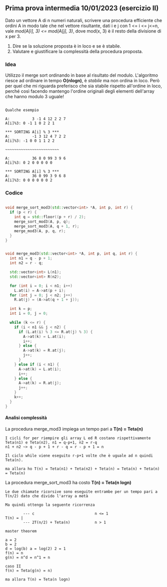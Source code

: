 ## Prima prova intermedia 10/01/2023 (esercizio II)

Dato un vettore A di n numeri naturali, scrivere una procedura efficiente che ordini A in modo tale che nel vettore risultante, dati i e j con 1 <= i <= j<=n, vale _mod(A[i], 3) <= mod(A[j], 3)_, dove mod(x, 3) è il resto della divisione di x per 3.

1. Dire se la soluzione proposta è in loco e se è stabile.
2. Valutare e giustificare la complessità della procedura proposta.

### Idea

Utilizzo il merge sort ordinando in base al risultato del modulo. L'algoritmo riesce ad ordinare in tempo **O(nlogn)**, è _stabile_ ma non ordina in loco. Però per quel che mi riguarda preferisco che sia stabile rispetto all'ordine in loco, perché così facendo mantengo l'ordine originali degli elementi dell'array che hanno modulo 3 uguale!

```

Qualche esempio

A: 			3 -1 4 12 2 2 7 
A[i]%3: 0 -1 1 0 2 2 1 

*** SORTING A[i] % 3 ***
A: 			-1 3 12 4 7 2 2 
A[i]%3: -1 0 0 1 1 2 2 

~~~~~~~~~~~~~~~~~~~~~~~~

A: 			36 8 0 99 3 9 6 
A[i]%3: 0 2 0 0 0 0 0 

*** SORTING A[i] % 3 ***
A: 			36 0 99 3 9 6 8 
A[i]%3: 0 0 0 0 0 0 2 
```


### Codice

```c++

void merge_sort_mod3(std::vector<int> *A, int p, int r) {
  if (p < r) {
    int q = std::floor((p + r) / 2);
    merge_sort_mod3(A, p, q);
    merge_sort_mod3(A, q + 1, r);
    merge_mod3(A, p, q, r);
  }
}


void merge_mod3(std::vector<int> *A, int p, int q, int r) {
  int n1 = q - p + 1;
  int n2 = r - q;

  std::vector<int> L(n1);
  std::vector<int> R(n2);

  for (int i = 0; i < n1; i++)
    L.at(i) = A->at(p + i);
  for (int j = 0; j < n2; j++)
    R.at(j) = (A->at(q + 1 + j));

  int k = p;
  int i = 0, j = 0;

  while (k <= r) {
    if (i < n1 && j < n2) {
      if (L.at(i) % 3 <= R.at(j) % 3) {
        A->at(k) = L.at(i);
        i++;
      } else {
        A->at(k) = R.at(j);
        j++;
      }
    } else if (i < n1) {
      A->at(k) = L.at(i);
      i++;
    } else {
      A->at(k) = R.at(j);
      j++;
    }
    k++;
  }
}
```

#### Analisi complessità

La procedura merge_mod3 impiega un tempo pari a **T(n) = Teta(n)**

```
I cicli for per riempire gli array L ed R costano rispettivamente Teta(n1) e Teta(n2), n1 = q-p+1, n2 = r-q
n1 + n2 ~> q - p + 1 + r - q = r - p + 1 = n

Il ciclo while viene eseguito r-p+1 volte che è uguale ad n quindi Teta(n).

ma allora ho T(n) = Teta(n1) + Teta(n2) + Teta(n) = Teta(n) + Teta(n) = Teta(n)
```

La procedura merge_sort_mod3 ha costo **T(n) = Teta(n logn)**

```
Le due chiamate ricorsive sono eseguite entrambe per un tempo pari a T(n/2) dato che divido l'array a metà

Ma quindi ottengo la seguente ricorrenza

        --- c                           n <= 1
T(n) = |
        --- 2T(n/2) + Teta(n)           n > 1

master theorem

a = 2
b = 2
d = log(b) a = log(2) 2 = 1
f(n) = n
g(n) = n^d = n^1 = n

caso II
f(n) = Teta(g(n) = n) 

ma allora T(n) = Teta(n logn)
```
